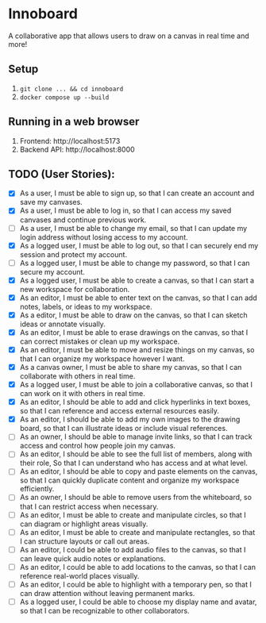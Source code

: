 # Innoboard

A collaborative app that allows users to draw on a canvas in real time and more!

## Setup

1. `git clone ... && cd innoboard`
2. `docker compose up --build`

## Running in a web browser

1. Frontend: http://localhost:5173  
2. Backend API: http://localhost:8000

## TODO (User Stories):

- [x] As a user,​ I must be able to sign up,​ so that I can create an account and save my canvases.
- [x] As a user,​ I must be able to log in,​ so that I can access my saved canvases and continue previous work.
- [ ] As a user, I must be able to change my email, so that I can update my login address without losing access to my account.
- [x] As a logged user, I must be able to log out, so that I can securely end my session and protect my account.
- [ ] As a logged user, I must be able to change my password, so that I can secure my account.
- [x] As a logged user, I must be able to create a canvas, so that I can start a new workspace for collaboration.
- [x] As an editor, I must be able to enter text on the canvas, so that I can add notes, labels, or ideas to my workspace.
- [x] As a editor, I must be able to draw on the canvas, so that I can sketch ideas or annotate visually.
- [x] As an editor, I must be able to erase drawings on the canvas, so that I can correct mistakes or clean up my workspace.
- [x] As an editor, I must be able to move and resize things on my canvas, so that I can organize my workspace however I want.
- [x] As a canvas owner, I must be able to share my canvas, so that I can collaborate with others in real time.
- [x] As a logged user,​ I must be able to join a collaborative canvas,​ so that I can work on it with others in real time.
- [x] As an editor,​ I should be able to add and click hyperlinks in text boxes,​ so that I can reference and access external resources easily.
- [x] As an editor,​ I should be able to add my own images to the drawing board,​ so that I can illustrate ideas or include visual references.
- [ ] As an owner,​ I should be able to manage invite links,​ so that I can track access and control how people join my canvas.
- [ ] As an editor,​ I should be able to see the full list of members, along with their role,​
So that I can understand who has access and at what level.
- [ ] As an editor, I should be able to copy and paste elements on the canvas, so that I can quickly duplicate content and organize my workspace efficiently.
- [ ] As an owner,​ I should be able to remove users from the whiteboard,​ so that I can restrict access when necessary.
- [ ] As an editor, I must be able to create and manipulate circles, so that I can diagram or highlight areas visually.
- [ ] As an editor, I must be able to create and manipulate rectangles, so that I can structure layouts or call out areas.
- [ ] As an editor,​ I could be able to add audio files to the canvas,​ so that I can leave quick audio notes or explanations.
- [ ] As an editor,​ I could be able to add locations to the canvas,​ so that I can reference real-world places visually.
- [ ] As an editor,​ I could be able to highlight with a temporary pen,​ so that I can draw attention without leaving permanent marks.
- [ ] As a logged user,​ I could be able to choose my display name and avatar, so that I can be recognizable to other collaborators.